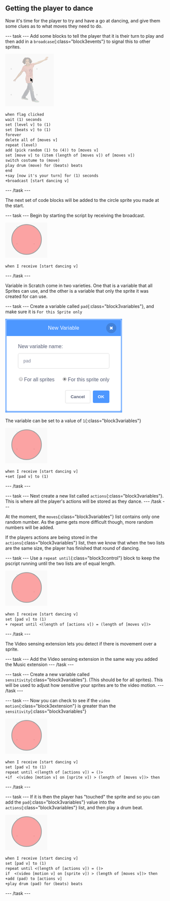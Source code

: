 ## Getting the player to dance

Now it's time for the player to try and have a go at dancing, and give them some clues as to what moves they need to do.

--- task ---
Add some blocks to tell the player that it is their turn to play and then add in a `broadcase`{:class="block3events"} to signal this to other sprites.

![dance sprite](images/dance_sprite.png)
```blocks3
when flag clicked
wait (1) seconds
set [level v] to (1)
set [beats v] to (1)
forever
delete all of [moves v]
repeat (level)
add (pick random (1) to (4)) to [moves v]
set [move v] to (item (length of [moves v]) of [moves v])
switch costume to (move)
play drum (move) for (beats) beats
end
+say [now it's your turn] for (1) seconds
+broadcast [start dancing v]
```
--- /task ---

The next set of code blocks will be added to the circle sprite you made at the start.

--- task ---
Begin by starting the script by receiving the broadcast.

![pad](images/pad.png)
```blocks3
when I receive [start dancing v]
```
--- /task ---

Variable in Scratch come in two varieties. One that is a variable that all Sprites can use, and the other is a variable that only the sprite it was created for can use.

--- task ---
Create a variable called `pad`{:class="block3variables"}, and make sure it is `For this Sprite only`

![create a variable](images/create_variable.png)

The variable can be set to a value of `1`{:class="block3variables"}

![pad](images/pad.png)
```blocks3
when I receive [start dancing v]
+set [pad v] to (1)
```
--- /task ---

--- task ---
Next create a new list called `actions`{:class="block3variables"}. This is where all the player's actions will be stored as they dance.
--- /task ---

At the moment, the `moves`{:class="block3variables"} list contains only one random number. As the game gets more difficult though, more random numbers will be added.

If the players actions are being stored in the `actions`{:class="block3variables"} list, then we know that when the two lists are the same size, the player has finished that round of dancing.

--- task ---
Use a `repeat until`{:class="block3control"} block to keep the pscript running until the two lists are of equal length.

![pad](images/pad.png)
```blocks3
when I receive [start dancing v]
set [pad v] to (1)
+ repeat until <(length of [actions v]) = (length of [moves v])>
```
--- /task ---

The Video sensing extension lets you detect if there is movement over a sprite.

--- task ---
Add the Video sensing extension in the same way you added the Music extension
--- /task ---

--- task ---
Create a new variable called `sensitivity`{:class="block3variables"}. (This should be for all sprites). This will be used to adjust how sensitive your sprites are to the video motion.
--- /task ---

--- task ---
Now you can check to see if the `video motion`{:class="block3extension"} is greater than the `sensitivity`{:class="block3variables"}

![pad](images/pad.png)
```blocks3
when I receive [start dancing v]
set [pad v] to (1)
repeat until <(length of [actions v]) = ()>
+if  <(video [motion v] on [sprite v]) > (length of [moves v])> then
```
--- /task ---

--- task ---
If it is then the player has "touched" the sprite and so you can add the `pad`{:class="block3variables"} value into the `actions`{:class="block3variables"} list, and then play a drum beat.

![pad](images/pad.png)
```blocks3
when I receive [start dancing v]
set [pad v] to (1)
repeat until <(length of [actions v]) = ()>
if  <(video [motion v] on [sprite v]) > (length of [moves v])> then
+add (pad) to [actions v]
+play drum (pad) for (beats) beats
```
--- /task ---
